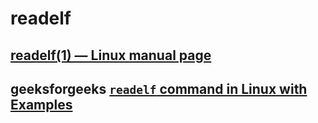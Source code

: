 # readelf



## [readelf(1) — Linux manual page](https://www.man7.org/linux/man-pages/man1/readelf.1.html)



## geeksforgeeks [`readelf` command in Linux with Examples](https://www.geeksforgeeks.org/readelf-command-in-linux-with-examples/)